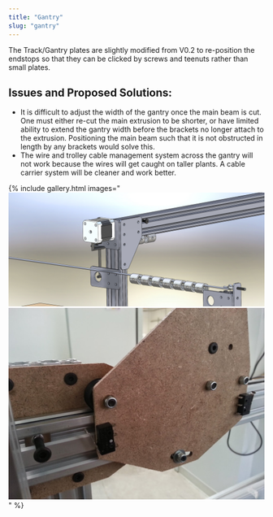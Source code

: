 ```yaml
---
title: "Gantry"
slug: "gantry"
---
```


The Track/Gantry plates are slightly modified from V0.2 to re-position the endstops so that they can be clicked by screws and teenuts rather than small plates.

## Issues and Proposed Solutions:
  * It is difficult to adjust the width of the gantry once the main beam is cut. One must either re-cut the main extrusion to be shorter, or have limited ability to extend the gantry width before the brackets no longer attach to the extrusion. Positioning the main beam such that it is not obstructed in length by any brackets would solve this.
  * The wire and trolley cable management system across the gantry will not work because the wires will get caught on taller plants. A cable carrier system will be cleaner and work better.

{% include gallery.html images="
![Gantry_Corner_Bracket.jpg](_images/Gantry_Corner_Bracket.jpg)
![Gantry_Track_Plate_V3.jpg](_images/Gantry_Track_Plate_V3.jpg)
" %}

